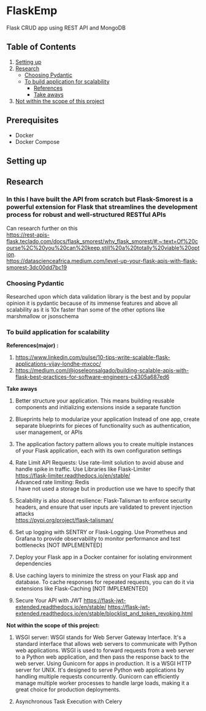 # FlaskEmp
Flask CRUD app using REST API and MongoDB

## Table of Contents
1. [Setting up](#setting-up)
2. [Research](#research)
   - [Choosing Pydantic](#choosing-pydantic)
   - [To build application for scalability](#to-build-application-for-scalability)
     - [References](#referencesmajor)
     - [Take aways](#take-aways)
3. [Not within the scope of this project](#not-within-the-scope-of-this-project)

## Prerequisites

- Docker
- Docker Compose

## Setting up


## Research

### In this I have built the API from scratch but Flask-Smorest is a powerful extension for Flask that streamlines the development process for robust and well-structured RESTful APIs
Can research further on this <br>
https://rest-apis-flask.teclado.com/docs/flask_smorest/why_flask_smorest/#:~:text=Of%20course%2C%20you%20can%20keep,still%20a%20totally%20viable%20option. <br>
https://datascienceafrica.medium.com/level-up-your-flask-apis-with-flask-smorest-3dc00dd7bc19  <br>
### Choosing Pydantic
Researched upon which data validation library is the best and by popular opinion it is pydantic because of its immense features and above all scalability as it is 10x faster than some of the other options like marshmallow or jsonschema

### To build application for scalability
**References(major) :**
1. https://www.linkedin.com/pulse/10-tips-write-scalable-flask-applications-vijay-londhe-mxcoc/
2. https://medium.com/@joseleonsalgado/building-scalable-apis-with-flask-best-practices-for-software-engineers-c4305a687ed6

**Take aways**
1. Better structure your application. This means building reusable components and initializing extensions inside a separate function

2. Blueprints help to modularize your application Instead of one app, create separate blueprints for pieces of functionality such as authentication, user management, or APIs

3. The application factory pattern allows you to create multiple instances of your Flask application, each with its own configuration settings

4. Rate Limit API Requests: Use rate-limit solution to avoid abuse and handle spike in traffic. Use Libraries like Flask-Limiter<br>
https://flask-limiter.readthedocs.io/en/stable/<br>
Advanced rate limiting: Redis <br>
I have not used a storage but in production use we have to specify that<br>

5. Scalability is also about resilience: Flask-Talisman to enforce security headers, and ensure that user inputs are validated to prevent injection attacks<br>
https://pypi.org/project/flask-talisman/<br>

6. Set up logging with SENTRY or Flask-Logging. Use Prometheus and Grafana to provide observability to monitor performance and test bottlenecks [NOT IMPLEMENTED]

7. Deploy your Flask app in a Docker container for isolating environment dependencies

8. Use caching layers to minimize the stress on your Flask app and database. To cache responses for repeated requests, you can do it via extensions like Flask-Caching [NOT IMPLEMENTED]

9. Secure Your API with JWT
https://flask-jwt-extended.readthedocs.io/en/stable/
https://flask-jwt-extended.readthedocs.io/en/stable/blocklist_and_token_revoking.html

**Not within the scope of this project:**
1. WSGI server: WSGI stands for Web Server Gateway Interface. It's a standard interface that allows web servers to communicate with Python web applications. WSGI is used to forward requests from a web server to a Python web application, and then pass the response back to the web server. 
Using Gunicorn for apps in production. It is a WSGI HTTP server for UNIX. It's designed to serve Python web applications by handling multiple requests concurrently. Gunicorn can efficiently manage multiple worker processes to handle large loads, making it a great choice for production deployments.

2. Asynchronous Task Execution with Celery